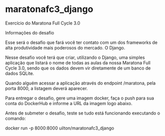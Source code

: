 # maratonafc3_django
Exercício do Maratona Full Cycle 3.0

Informações do desafio

Esse será o desafio que fará você ter contato com um dos frameworks de alta produtividade mais poderosos do mercado. O Django.

Nesse desafio você terá que criar, utilizando o Django, uma simples aplicação que listará o nome de todas as aulas da nossa Maratona Full Cycle 3.0, sendo que os dados devem vir diretamente de um banco de dados SQLite.


Quando alguém acessar a aplicação através do endpoint /maratona, pela porta 8000, a listagem deverá aparecer.


Para entregar o desafio, gere uma imagem docker, faça o push para sua conta do DockerHub e informe a URL da imagem logo abaixo.

Antes de submeter o desafio, teste se tudo está funcionando executando o comando:

docker run -p 8000:8000 uilton/maratonafc3_django
